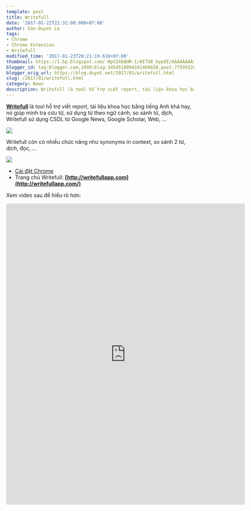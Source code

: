 ```yaml
---
template: post
title: Writefull
date: '2017-01-22T22:32:00.000+07:00'
author: Van-Duyet Le
tags:
- Chrome
- Chrome Extension
- Writefull
modified_time: '2017-01-23T20:21:19.616+07:00'
thumbnail: https://1.bp.blogspot.com/-NpSIkbQHR-I/WITO8_hyp9I/AAAAAAAAidY/HYD5rOjVQo4q55AWb297izVxxl4eBnywQCLcB/s1600/80e9cd2e-f410-4f9c-bd12-8c40e9079b56.png
blogger_id: tag:blogger.com,1999:blog-3454518094181460838.post-7759552815088156764
blogger_orig_url: https://blog.duyet.net/2017/01/writefull.html
slug: /2017/01/writefull.html
category: News
description: Writefull là tool hỗ trợ viết report, tài liệu khoa học bằng tiếng Anh khá hay, nó giúp mình tra cứu từ, sử dụng từ theo ngữ cảnh, so sánh từ, dịch, Writefull sử dụng CSDL từ Google News, Google Scholar, Web, ...  
---
```


**[Writefull](http://writefullapp.com/)** là tool hỗ trợ viết report, tài liệu khoa học bằng tiếng Anh khá hay, nó giúp mình tra cứu từ, sử dụng từ theo ngữ cảnh, so sánh từ, dịch, Writefull sử dụng CSDL từ Google News, Google Scholar, Web, ...  
  

![](https://1.bp.blogspot.com/-NpSIkbQHR-I/WITO8_hyp9I/AAAAAAAAidY/HYD5rOjVQo4q55AWb297izVxxl4eBnywQCLcB/s1600/80e9cd2e-f410-4f9c-bd12-8c40e9079b56.png)

Writefull còn có nhiều chức năng như synonyms in context, so sánh 2 từ, dịch, đọc, ...  
  

![](https://3.bp.blogspot.com/-mAx6OoRaeyU/WITPbbvcrtI/AAAAAAAAidc/CdcXD0b5XmQbhqaOgaMwRnRxydyW6fCQwCLcB/s1600/Screenshot%2Bfrom%2B2017-01-22%2B22-27-23.png)


*   [Cài đặt Chrome](https://chrome.google.com/webstore/detail/writefull/aolaabonkiegkggfdgjjehchjmjfanng)
*   Trang chủ Writefull: **[http://writefullapp.com](http://writefullapp.com/)**

Xem video sau để hiểu rõ hơn:


<iframe allowfullscreen="" frameborder="0" height="807" mozallowfullscreen="" src="https://player.vimeo.com/video/199801633" webkitallowfullscreen="" width="640"></iframe>
